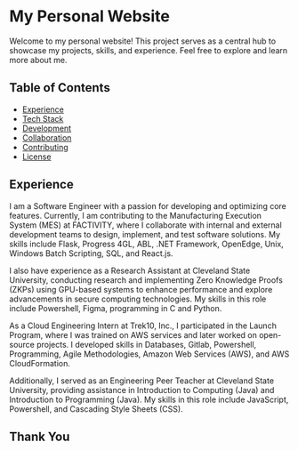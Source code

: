 # My Personal Website

Welcome to my personal website! This project serves as a central hub to showcase my projects, skills, and experience. Feel free to explore and learn more about me.

## Table of Contents

- [Experience](#Experience)
- [Tech Stack](#installation)
- [Development](#Developement)
- [Collaboration](#Collaboration)
- [Contributing](#contributing)
- [License](#license)

## Experience

I am a Software Engineer with a passion for developing and optimizing core features. Currently, I am contributing to the Manufacturing Execution System (MES) at FACTIVITY, where I collaborate with internal and external development teams to design, implement, and test software solutions. My skills include Flask, Progress 4GL, ABL, .NET Framework, OpenEdge, Unix, Windows Batch Scripting, SQL, and React.js.

I also have experience as a Research Assistant at Cleveland State University, conducting research and implementing Zero Knowledge Proofs (ZKPs) using GPU-based systems to enhance performance and explore advancements in secure computing technologies. My skills in this role include Powershell, Figma, programming in C and Python.

As a Cloud Engineering Intern at Trek10, Inc., I participated in the Launch Program, where I was trained on AWS services and later worked on open-source projects. I developed skills in Databases, Gitlab, Powershell, Programming, Agile Methodologies, Amazon Web Services (AWS), and AWS CloudFormation.

Additionally, I served as an Engineering Peer Teacher at Cleveland State University, providing assistance in Introduction to Computing (Java) and Introduction to Programming (Java). My skills in this role include JavaScript, Powershell, and Cascading Style Sheets (CSS).

## Thank You
